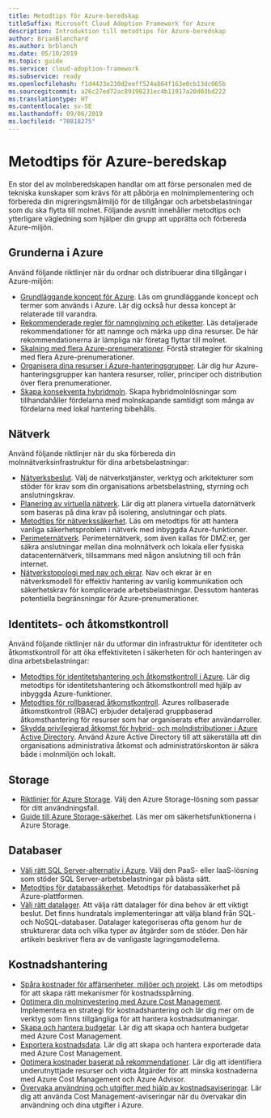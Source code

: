 ```yaml
---
title: Metodtips för Azure-beredskap
titleSuffix: Microsoft Cloud Adoption Framework for Azure
description: Introduktion till metodtips för Azure-beredskap
author: BrianBlanchard
ms.author: brblanch
ms.date: 05/10/2019
ms.topic: guide
ms.service: cloud-adoption-framework
ms.subservice: ready
ms.openlocfilehash: f1d4423e230d2eeff524a864f163e0cb13dc065b
ms.sourcegitcommit: a26c27ed72ac89198231ec4b11917a20d03bd222
ms.translationtype: HT
ms.contentlocale: sv-SE
ms.lasthandoff: 09/06/2019
ms.locfileid: "70818275"
---
```

# <a name="best-practices-for-azure-readiness"></a>Metodtips för Azure-beredskap

En stor del av molnberedskapen handlar om att förse personalen med de tekniska kunskaper som krävs för att påbörja en molnimplementering och förbereda din migreringsmålmiljö för de tillgångar och arbetsbelastningar som du ska flytta till molnet. Följande avsnitt innehåller metodtips och ytterligare vägledning som hjälper din grupp att upprätta och förbereda Azure-miljön.

## <a name="azure-fundamentals"></a>Grunderna i Azure

Använd följande riktlinjer när du ordnar och distribuerar dina tillgångar i Azure-miljön:

- [Grundläggande koncept för Azure](../considerations/fundamental-concepts.md). Läs om grundläggande koncept och termer som används i Azure. Lär dig också hur dessa koncept är relaterade till varandra.
- [Rekommenderade regler för namngivning och etiketter](../considerations/name-and-tag.md). Läs detaljerade rekommendationer för att namnge och märka upp dina resurser. De här rekommendationerna är lämpliga när företag flyttar till molnet.
- [Skalning med flera Azure-prenumerationer](../considerations/scaling-subscriptions.md). Förstå strategier för skalning med flera Azure-prenumerationer.
- [Organisera dina resurser i Azure-hanteringsgrupper](https://docs.microsoft.com/azure/governance/management-groups/?toc=https://docs.microsoft.com/azure/cloud-adoption-framework/toc.json&bc=https://docs.microsoft.com/azure/cloud-adoption-framework/bread/toc.json). Lär dig hur Azure-hanteringsgrupper kan hantera resurser, roller, principer och distribution över flera prenumerationer.
- [Skapa konsekventa hybridmoln](../../infrastructure/misc/hybrid-consistency.md). Skapa hybridmolnlösningar som tillhandahåller fördelarna med molnskapande samtidigt som många av fördelarna med lokal hantering bibehålls.

## <a name="networking"></a>Nätverk

Använd följande riktlinjer när du ska förbereda din molnnätverksinfrastruktur för dina arbetsbelastningar:

- [Nätverksbeslut](../considerations/network-decisions.md). Välj de nätverkstjänster, verktyg och arkitekturer som stöder för krav som din organisations arbetsbelastning, styrning och anslutningskrav.
- [Planering av virtuella nätverk](https://docs.microsoft.com/azure/virtual-network/virtual-network-vnet-plan-design-arm?toc=https://docs.microsoft.com/azure/cloud-adoption-framework/toc.json&bc=https://docs.microsoft.com/azure/cloud-adoption-framework/bread/toc.json). Lär dig att planera virtuella datornätverk som baseras på dina krav på isolering, anslutningar och plats.
- [Metodtips för nätverkssäkerhet](https://docs.microsoft.com/azure/security/azure-security-network-security-best-practices?toc=https://docs.microsoft.com/azure/cloud-adoption-framework/toc.json&bc=https://docs.microsoft.com/azure/cloud-adoption-framework/bread/toc.json). Läs om metodtips för att hantera vanliga säkerhetsproblem i nätverk med inbyggda Azure-funktioner.
- [Perimeternätverk](./perimeter-networks.md). Perimeternätverk, som även kallas för DMZ:er, ger säkra anslutningar mellan dina molnnätverk och lokala eller fysiska datacenternätverk, tillsammans med någon anslutning till och från internet.
- [Nätverkstopologi med nav och ekrar](./hub-spoke-network-topology.md). Nav och ekrar är en nätverksmodell för effektiv hantering av vanlig kommunikation och säkerhetskrav för komplicerade arbetsbelastningar. Dessutom hanteras potentiella begränsningar för Azure-prenumerationer.

## <a name="identity-and-access-control"></a>Identitets- och åtkomstkontroll

Använd följande riktlinjer när du utformar din infrastruktur för identiteter och åtkomstkontroll för att öka effektiviteten i säkerheten för och hanteringen av dina arbetsbelastningar:

- [Metodtips för identitetshantering och åtkomstkontroll i Azure](https://docs.microsoft.com/azure/security/azure-security-identity-management-best-practices?toc=https://docs.microsoft.com/azure/cloud-adoption-framework/toc.json&bc=https://docs.microsoft.com/azure/cloud-adoption-framework/bread/toc.json). Lär dig metodtips för identitetshantering och åtkomstkontroll med hjälp av inbyggda Azure-funktioner.
- [Metodtips för rollbaserad åtkomstkontroll](./roles.md). Azures rollbaserade åtkomstkontroll (RBAC) erbjuder detaljerad gruppbaserad åtkomsthantering för resurser som har organiserats efter användarroller.
- [Skydda privilegierad åtkomst för hybrid- och molndistributioner i Azure Active Directory](https://docs.microsoft.com/azure/active-directory/users-groups-roles/directory-admin-roles-secure?toc=https://docs.microsoft.com/azure/cloud-adoption-framework/toc.json&bc=https://docs.microsoft.com/azure/cloud-adoption-framework/bread/toc.json). Använd Azure Active Directory till att säkerställa att din organisations administrativa åtkomst och administratörskonton är säkra både i molnmiljön och lokalt.

## <a name="storage"></a>Storage

- [Riktlinjer för Azure Storage](../considerations/storage-guidance.md). Välj den Azure Storage-lösning som passar för ditt användningsfall.
- [Guide till Azure Storage-säkerhet](https://docs.microsoft.com/azure/storage/common/storage-security-guide?toc=https://docs.microsoft.com/azure/cloud-adoption-framework/toc.json&bc=https://docs.microsoft.com/azure/cloud-adoption-framework/bread/toc.json). Läs mer om säkerhetsfunktionerna i Azure Storage.

## <a name="databases"></a>Databaser

- [Välj rätt SQL Server-alternativ i Azure](https://docs.microsoft.com/azure/sql-database/sql-database-paas-vs-sql-server-iaas?toc=https://docs.microsoft.com/azure/cloud-adoption-framework/toc.json&bc=https://docs.microsoft.com/azure/cloud-adoption-framework/bread/toc.json). Välj den PaaS- eller IaaS-lösning som stöder SQL Server-arbetsbelastningar på bästa sätt.
- [Metodtips för databassäkerhet](https://docs.microsoft.com/azure/security/azure-database-security-best-practices?toc=https://docs.microsoft.com/azure/cloud-adoption-framework/toc.json&bc=https://docs.microsoft.com/azure/cloud-adoption-framework/bread/toc.json). Metodtips för databassäkerhet på Azure-plattformen.
- [Välj rätt datalager](https://docs.microsoft.com/azure/architecture/guide/technology-choices/data-store-overview). Att välja rätt datalager för dina behov är ett viktigt beslut. Det finns hundratals implementeringar att välja bland från SQL- och NoSQL-databaser. Datalager kategoriseras ofta genom hur de strukturerar data och vilka typer av åtgärder som de stöder. Den här artikeln beskriver flera av de vanligaste lagringsmodellerna.

## <a name="cost-management"></a>Kostnadshantering

- [Spåra kostnader för affärsenheter, miljöer och projekt](./track-costs.md). Läs om metodtips för att skapa rätt mekanismer för kostnadsspårning.
- [Optimera din molninvestering med Azure Cost Management](https://docs.microsoft.com/azure/cost-management/cost-mgt-best-practices?toc=https://docs.microsoft.com/azure/cloud-adoption-framework/toc.json&bc=https://docs.microsoft.com/azure/cloud-adoption-framework/bread/toc.json). Implementera en strategi för kostnadshantering och lär dig mer om de verktyg som finns tillgängliga för att hantera kostnadsutmaningar.
- [Skapa och hantera budgetar](https://docs.microsoft.com/azure/cost-management/tutorial-acm-create-budgets?toc=https://docs.microsoft.com/azure/cloud-adoption-framework/toc.json&bc=https://docs.microsoft.com/azure/cloud-adoption-framework/bread/toc.json). Lär dig att skapa och hantera budgetar med Azure Cost Management.
- [Exportera kostnadsdata](https://docs.microsoft.com/azure/cost-management/tutorial-export-acm-data?toc=https://docs.microsoft.com/azure/cloud-adoption-framework/toc.json&bc=https://docs.microsoft.com/azure/cloud-adoption-framework/bread/toc.json). Lär dig att skapa och hantera exporterade data med Azure Cost Management.
- [Optimera kostnader baserat på rekommendationer](https://docs.microsoft.com/azure/cost-management/tutorial-acm-opt-recommendations?toc=https://docs.microsoft.com/azure/cloud-adoption-framework/toc.json&bc=https://docs.microsoft.com/azure/cloud-adoption-framework/bread/toc.json). Lär dig att identifiera underutnyttjade resurser och vidta åtgärder för att minska kostnaderna med Azure Cost Management och Azure Advisor.
- [Övervaka användning och utgifter med hjälp av kostnadsaviseringar](https://docs.microsoft.com/azure/cost-management/cost-mgt-alerts-monitor-usage-spending?toc=https://docs.microsoft.com/azure/cloud-adoption-framework/toc.json&bc=https://docs.microsoft.com/azure/cloud-adoption-framework/bread/toc.json). Lär dig att använda Cost Management-aviseringar när du övervakar din användning och dina utgifter i Azure.
